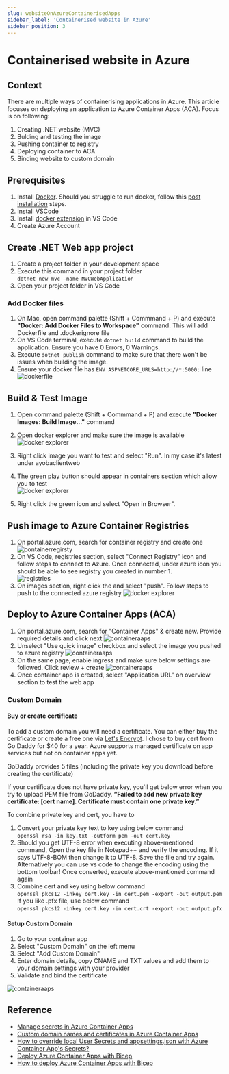 ```yaml
---
slug: websiteOnAzureContainerisedApps
sidebar_label: 'Containerised website in Azure'
sidebar_position: 3
---
```

# Containerised website in Azure
## Context
There are multiple ways of containerising applications in Azure. This article focuses on deploying an application to Azure Container Apps (ACA). Focus is on following:
1. Creating .NET website (MVC)
2. Bulding and testing the image
3. Pushing container to registry
4. Deploying container to ACA
5. Binding website to custom domain


## Prerequisites
1. Install [Docker](https://docs.docker.com/desktop/install/mac-install/). Should you struggle to run docker, follow this [post installation](https://docs.docker.com/engine/install/linux-postinstall/#manage-docker-as-a-non-root-user) steps.
2. Install VSCode
3. Install [docker extension](https://marketplace.visualstudio.com/items?itemName=ms-azuretools.vscode-docker) in VS Code
4. Create Azure Account

## Create .NET Web app project
1. Create a project folder in your development space
2. Execute this command in your project folder  
`dotnet new mvc –name MVCWebApplication`
3. Open your project folder in VS Code

### Add Docker files

1. On Mac, open command palette (Shift + Commmand + P) and execute **"Docker: Add Docker Files to Workspace"** command.
This will add Dockerfile and .dockerignore file 
2. On VS Code terminal, execute `dotnet build` command to build the application. Ensure you have 0 Errors, 0 Warnings.
3. Execute `dotnet publish` command to make sure that there won't be issues when building the image.
4. Ensure your docker file has `ENV ASPNETCORE_URLS=http://*:5000:` line  
![dockerfile](/img/docs/dockerfile.png)

## Build & Test Image
1. Open command palette (Shift + Commmand + P) and execute **"Docker Images: Build Image..."** command
2. Open docker explorer and make sure the image is available  
![docker explorer](/img/docs/dockerext.png)

3. Right click image you want to test and select "Run". In my case it's latest under ayobaclientweb
4. The green play button should appear in containers section which allow you to test  
![docker explorer](/img/docs/dockerext-running.png)
5. Right click the green icon and select "Open in Browser".

## Push image to Azure Container Registries
1. On  portal.azure.com, search for container registry and create one  
![containerregirsty](/img/docs/containerregistry.png)
2. On VS Code, registries section, select "Connect Registry" icon and follow steps to connect to Azure. Once connected, under azure icon you should be able to see registry you created in number 1.  
![registries](/img/docs/vscoderegistries.png)
3. On images section, right click the and select "push". Follow steps to push to the connected azure registry
![docker explorer](/img/docs/dockerext.png)

## Deploy to Azure Container Apps (ACA)
1. On  portal.azure.com, search for "Container Apps" & create new. Provide required details and click next
![containeraaps](/img/docs/aca/aca-1.png)
2. Unselect "Use quick image" checkbox and select the image you pushed to azure registry
![containeraaps](/img/docs/aca/aca-2.png)
3. On the same page, enable ingress and make sure below settings are followed. Click review + create
![containeraaps](/img/docs/aca/aca-3.png)
4. Once container app is created, select "Application URL" on overview section to test the web app

### Custom Domain

#### Buy or create certificate
To add a custom domain you will need a certificate. You can either buy the certificate or create a free one via [Let's Encrypt](https://dev.to/shibayan/how-to-quickly-setup-a-lets-encrypt-certificate-in-azure-container-apps-3nd7).
I chose to buy cert from Go Daddy for $40 for a year. Azure supports managed certificate on app services but not on container apps yet.

GoDaddy provides 5 files (including the private key you download before creating the certificate)


If your certificate does not have private key, you'll get below error when you try to upload PEM file from GoDaddy.
**“Failed to add new private key certificate: [cert name]. Certificate must contain one private key.”**

To combine private key and cert, you have to
1. Convert your private key text to key using below command  
`openssl rsa -in key.txt -outform pem -out cert.key`
2. Should you get UTF-8 error when executing above-mentioned command, Open the key file in Notepad++ and verify the encoding. If it says UTF-8-BOM then change it to UTF-8. Save the file and try again.
Alternatively you can use vs code to change the encoding using the bottom toolbar!
Once converted, execute above-mentioned command again
3. Combine cert and key using below command  
`openssl pkcs12 -inkey cert.key -in cert.pem -export -out output.pem`  
If you like .pfx file, use below command  
`openssl pkcs12 -inkey cert.key -in cert.crt -export -out output.pfx`  

#### Setup Custom Domain
1. Go to your container app
2. Select "Custom Domain" on the left menu
3. Select "Add Custom Domain"
4. Enter domain details, copy CNAME and TXT values and add them to your domain settings with your provider
5. Validate and bind the certificate

![containeraaps](/img/docs/aca/customdomain.png)


## Reference
- [Manage secrets in Azure Container Apps](https://learn.microsoft.com/en-us/azure/container-apps/manage-secrets?tabs=arm-template)
- [Custom domain names and certificates in Azure Container Apps](https://learn.microsoft.com/en-us/azure/container-apps/custom-domains-certificates)
- [How to override local User Secrets and appsettings.json with Azure Container App's Secrets?](https://stackoverflow.com/questions/74070712/how-to-override-local-user-secrets-and-appsettings-json-with-azure-container-app)
- [Deploy Azure Container Apps with Bicep](https://github.com/ThorstenHans/azure-container-apps-bicep)
- [How to deploy Azure Container Apps with Bicep](https://www.thorsten-hans.com/how-to-deploy-azure-container-apps-with-bicep/)
